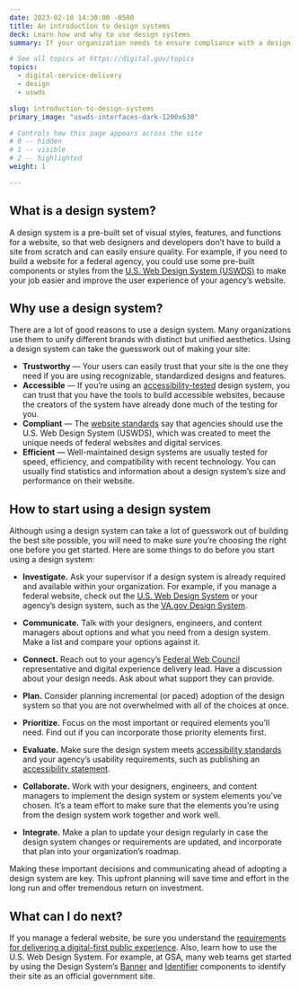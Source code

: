 ```yaml
---
date: 2023-02-10 14:30:00 -0500
title: An introduction to design systems
deck: Learn how and why to use design systems
summary: If your organization needs to ensure compliance with a design standard or align to a brand, a design system can help you achieve those goals more easily than building a site from scratch. Learn how a design system can help you and what you need to know to get started.

# See all topics at https://digital.gov/topics
topics:
  - digital-service-delivery
  - design
  - uswds

slug: introduction-to-design-systems
primary_image: "uswds-interfaces-dark-1200x630"

# Controls how this page appears across the site
# 0 -- hidden
# 1 -- visible
# 2 -- highlighted
weight: 1

---
```


## What is a design system?

A design system is a pre-built set of visual styles, features, and functions for a website, so that web designers and developers don’t have to build a site from scratch and can easily ensure quality. For example, if you need to build a website for a federal agency, you could use some pre-built components or styles from the [U.S. Web Design System (USWDS)](https://designsystem.digital.gov/how-to-use-uswds/) to make your job easier and improve the user experience of your agency’s website.

## Why use a design system?

There are a lot of good reasons to use a design system. Many organizations use them to unify different brands with distinct but unified aesthetics. Using a design system can take the guesswork out of making your site:

- **Trustworthy** — Your users can easily trust that your site is the one they need if you are using recognizable, standardized designs and features.
- **Accessible** — If you’re using an [accessibility-tested](https://www.section508.gov/test/) design system, you can trust that you have the tools to build accessible websites, because the creators of the system have already done much of the testing for you.
- **Compliant** — The [website standards](https://designsystem.digital.gov/website-standards/) say that agencies should use the U.S. Web Design System (USWDS), which was created to meet the unique needs of federal websites and digital services.
- **Efficient** — Well-maintained design systems are usually tested for speed, efficiency, and compatibility with recent technology. You can usually find statistics and information about a design system’s size and performance on their website.

## How to start using a design system

Although using a design system can take a lot of guesswork out of building the best site possible, you will need to make sure you’re choosing the right one before you get started. Here are some things to do before you start using a design system:

- **Investigate.** Ask your supervisor if a design system is already required and available within your organization. For example, if you manage a federal website, check out the [U.S. Web Design System](https://designsystem.digital.gov/) or your agency’s design system, such as the [VA.gov Design System](https://design.va.gov/).

- **Communicate.** Talk with your designers, engineers, and content managers about options and what you need from a design system. Make a list and compare your options against it.

- **Connect.** Reach out to your agency’s [Federal Web Council](https://digital.gov/resources/federal-web-council/) representative and digital experience delivery lead. Have a discussion about your design needs. Ask about what support they can provide.

- **Plan.** Consider planning incremental (or paced) adoption of the design system so that you are not overwhelmed with all of the choices at once.

- **Prioritize.** Focus on the most important or required elements you’ll need. Find out if you can incorporate those priority elements first.

- **Evaluate.** Make sure the design system meets [accessibility standards](https://www.access-board.gov/ict/) and your agency’s usability requirements, such as publishing an [accessibility statement](https://www.section508.gov/manage/laws-and-policies/website-accessibility-statement/).

- **Collaborate.** Work with your designers, engineers, and content managers to implement the design system or system elements you’ve chosen. It’s a team effort to make sure that the elements you’re using from the design system work together and work well.

- **Integrate.** Make a plan to update your design regularly in case the design system changes or requirements are updated, and incorporate that plan into your organization’s roadmap.

Making these important decisions and communicating ahead of adopting a design system are key. This upfront planning will save time and effort in the long run and offer tremendous return on investment.

## What can I do next?

If you manage a federal website, be sure you understand the [requirements for delivering a digital-first public experience](https://digital.gov/resources/delivering-digital-first-public-experience/).
Also, learn how to use the U.S. Web Design System. For example, at GSA, many web teams get started by using the Design System’s [Banner](https://designsystem.digital.gov/components/banner/) and [Identifier](https://designsystem.digital.gov/components/identifier/) components to identify their site as an official government site.
